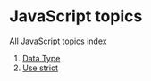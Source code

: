 # JavaScript topics
All JavaScript topics index

<ol>
  <li><a href="javascript:;" title="Data Type">Data Type</a></li>
  <li><a href="javascript:;" title="Use strict ">Use strict</a></li>
</ol>
